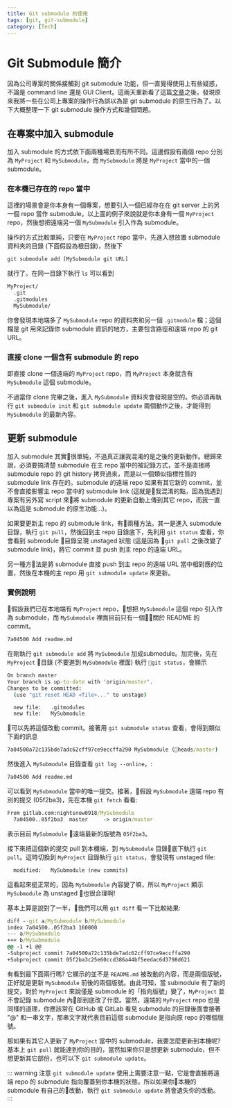 ```yaml
---
title: Git submodule 的使用
tags: [git, git-submodule]
category: [Tech]
---
```


# Git Submodule 簡介

因為公司專案的關係接觸到 git submodule 功能，但一直覺得使用上有些疑惑，不論是 command line 還是 GUI Client。這兩天重新看了這篇[文章](https://git-scm.com/book/en/v2/Getting-Help-Submodules)之後，發現原來我將一些在公司上專案的操作行為誤以為是 git submodule 的原生行為了。以下大概整理一下 git submodule 操作方式和幾個問題。

## 在專案中加入 submodule

加入 submodule 的方式依下面兩種場景而有所不同。這邊假設有兩個 repo 分別為 `MyProject` 和 `MySubmodule`，而 `MySubmodule` 將是 `MyProject` 當中的一個 submodule。

### 在本機已存在的 repo 當中

這裡的場景會是你本身有一個專案，想要引入一個已經存在在 git server 上的另一個 repo 當作 submodule。以上面的例子來說就是你本身有一個 `MyProject` repo，然後想把遠端另一個 `MySubmodule` 引入作為 submodule。

操作的方式比較單純，只要在 `MyProject` repo 當中，先進入想放置 submodule 資料夾的目錄 (下面假設為根目錄)，然後下

```cmd
git submodule add [MySubmodule git URL]
```

就行了。在同一目錄下執行 `ls` 可以看到

```cmd
MyProject/
  .git
  .gitmodules
  MySubmodule/
```

你會發現本地端多了 `MySubmodule` repo 的資料夾和另一個 `.gitmodule` 檔；這個檔是 git 用來記錄你 submodule 資訊的地方，主要包含路徑和遠端 repo 的 git URL。

### 直接 clone 一個含有 submodule 的 repo

即直接 clone 一個遠端的 `MyProject` repo，而 `MyProject` 本身就含有 `MySubmodule` 這個 submodule。

不過當你 clone 完畢之後，進入 `MySubmodule` 資料夾會發現是空的。你必須再執行 `git submodule init` 和 `git submodule update` 兩個動作之後，才能得到 `MySubmodule` 的最新內容。

## 更新 submodule

加入 submodule 其實很單純，不過真正讓我混淆的是之後的更新動作。總歸來說，必須要搞清楚 submodule 在主 repo 當中的被記錄方式，並不是直接將 submodule repo 的 git history 拷貝過來，而是以一個類似指標性質的 submodule link 存在的。submodule 的遠端 repo 如果有其它新的 commit，並不會直接影響主 repo 當中的 submodule link (這就是我混淆的點，因為我遇到專案有另外寫 script 來將 submodule 的更新自動上傳到其它 repo，而我一直以為這是 submodule 的原生功能...)。

<!--
舉例來說，我們以 Repo A 和 Repo B 分別代表主 repo 和將被引入作為 submodule 的 repo，並用 Repo A->B 代表存在在 Repo A 當中的 submodule B。

假設 Repo B 本身的最新提交為 `b111111`，則當 Repo A 首次引入 Repo B 的當下，Repo A->B 的最新提交也會指向 `b111111`。這時，如果 Repo B 有人推上新的提交版號 `b2222222`，那本機的 Repo A->B 和遠端的 Repo A->B 會怎麼改變呢?

答案是不會改變。就像先前說的，遠端 Repo A->B 只是記錄當前指向 Repo B 版號的 link，如果不去更新它，是不會改變的。若要更新 Repo A->B，可以進入包含 Repo A->B 的目錄下執行 `git pull`，接著你會發現 Repo A 的 submodule B 目錄成為 unstaged 狀態。當你同樣進行 `git add`, `git commit` 和 `git push` 後，遠端的 Repo A->B 指向的版號才會跟著更新。
-->

如果要更新主 repo 的 submodule link，有兩種方法。其一是進入 submodule 目錄，執行 `git pull`，然後回到主 repo 目錄底下，先利用 `git status` 查看，你會看到 submodule 目錄呈現 unstaged 狀態 (這是因為 `git pull` 之後改變了 submodule link)，將它 commit 並 push 到主 repo 的遠端 URL。

另一種方法是將 submodule 直接 push 到主 repo 的遠端 URL 當中相對應的位置，然後在本機的主 repo 用 `git submodule update` 來更新。

### 實例說明

假設我們已在本地端有 `MyProject` repo，想把 `MySubmodule` 這個 repo 引入作為 submodule，而 `MySubmodule` 裡面目前只有一個關於 README 的 commit。

```cmd
7a04500 Add readme.md
```

在剛執行 `git submodule add` 將 `MySubmodule` 加成submodule。加完後，先在 `MyProject` 目錄 (不要進到 `MySubmodule` 裡面) 執行 `git status`，會顯示

```cmd
On branch master
Your branch is up-to-date with 'origin/master'.
Changes to be committed:
  (use "git reset HEAD <file>..." to unstage)

  new file:   .gitmodules
  new file:   MySubmodule
```

可以先將這個改動 commit。接著用 `git submodule status` 查看，會得到類似下面的訊息

```cmd
7a04500a72c135bde7adc62cff97ce9eccffa290 MySubmodule (heads/master)
```

然後進入 `MySubmodule` 目錄查看 `git log --online`，:

```cmd
7a04500 Add readme.md
```

可以看到 `MySubmodule` 當中的唯一提交。接著，假設 `MySubmodule` 遠端 repo 有別的提交 (05f2ba3)，先在本機 `git fetch` 看看:

```cmd
From gitlab.com:nightsnow0918/MySubmodule
  7a04500..05f2ba3  master     -> origin/master
```

表示目前 `MySubmodule` 遠端最新的版號為 `05f2ba3`。

接下來把這個新的提交 pull 到本機端，到 `MySubmodule` 目錄底下執行 `git pull`。這時切換到 `MyProject` 目錄執行 `git status`，會發現有 unstaged file:

```cmd
  modified:   MySubmodule (new commits)
```

這看起來挺正常的，因為 `MySubmodule` 內容變了嘛，所以 `MyProject` 顯示 `MySubmodule` 為 unstaged 也很合理啊!

基本上算是說對了一半，我們可以用 `git diff` 看一下比較結果:

```cmd
diff --git a/MySubmodule b/MySubmodule
index 7a04500..05f2ba3 160000
--- a/MySubmodule
+++ b/MySubmodule
@@ -1 +1 @@
-Subproject commit 7a04500a72c135bde7adc62cff97ce9eccffa290
+Subproject commit 05f2ba3c25e60ccd386a44bf5eedac6d3798d621
```

有看到最下面兩行嗎? 它顯示的並不是 `README.md` 被改動的內容，而是兩個版號，正好就是更新 `MySubmodule` 前後的兩個版號。由此可知，當 submodule 有了新的提交，對於 `MyProject` 來說僅是 submodule 的「指向版號」變了，`MyProject` 並不會記錄 submodule 內部到底改了什麼。當然，遠端的 `MyProject` repo 也是同樣的道理，你應該常在 GitHub 或 GitLab 看見 submodule 的目錄後面會接著 "@" 和一串文字，那串文字就代表目前這個 submodule 是指向原 repo 的哪個版號。

那如果有其它人更新了 `MyProject` 當中的 submodule，我要怎麼更新到本機呢? 基本上 `git pull` 就能達到你的目的，當然如果你只是想更新 submodule，但不想更新其它部份，也可以下 `git submodule update`。

::: warning 注意
`git submodule update` 使用上需要注意一點，它是會直接將遠端 repo 的 submodule 指向覆蓋到你本機的狀態。所以如果你本機的 submodule 有自己的改動，執行 `git submodule update` 將會遺失你的改動。
:::
